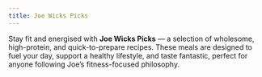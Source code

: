 ```yaml
---
title: Joe Wicks Picks
---
```


Stay fit and energised with **Joe Wicks Picks** — a selection of wholesome, high-protein, and quick-to-prepare recipes. These meals are designed to fuel your day, support a healthy lifestyle, and taste fantastic, perfect for anyone following Joe’s fitness-focused philosophy.
